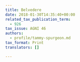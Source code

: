 ```yaml
---
title: Belvedere
date: 2018-01-30T14:35:40+00:00
related_tax_publication_term:
  - 926
tax_issue: AGNI 46
authors:
  - profile/tammy-spurgeon.md
tax_format: Print
translators: []

---
```

